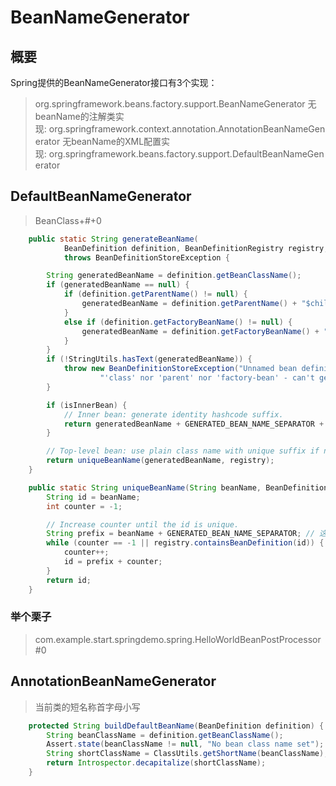 # BeanNameGenerator

<a name="U0Bn1"></a>
## 概要
Spring提供的BeanNameGenerator接口有3个实现：
> org.springframework.beans.factory.support.BeanNameGenerator
> 无beanName的注解类实现: org.springframework.context.annotation.AnnotationBeanNameGenerator
> 无beanName的XML配置实现: org.springframework.beans.factory.support.DefaultBeanNameGenerator



<a name="svQnC"></a>
## DefaultBeanNameGenerator
> BeanClass+#+0

```java
	public static String generateBeanName(
			BeanDefinition definition, BeanDefinitionRegistry registry, boolean isInnerBean)
			throws BeanDefinitionStoreException {

		String generatedBeanName = definition.getBeanClassName();
		if (generatedBeanName == null) {
			if (definition.getParentName() != null) {
				generatedBeanName = definition.getParentName() + "$child";
			}
			else if (definition.getFactoryBeanName() != null) {
				generatedBeanName = definition.getFactoryBeanName() + "$created";
			}
		}
		if (!StringUtils.hasText(generatedBeanName)) {
			throw new BeanDefinitionStoreException("Unnamed bean definition specifies neither " +
					"'class' nor 'parent' nor 'factory-bean' - can't generate bean name");
		}

		if (isInnerBean) {
			// Inner bean: generate identity hashcode suffix.
			return generatedBeanName + GENERATED_BEAN_NAME_SEPARATOR + ObjectUtils.getIdentityHexString(definition);
		}

		// Top-level bean: use plain class name with unique suffix if necessary.
		return uniqueBeanName(generatedBeanName, registry);
	}

	public static String uniqueBeanName(String beanName, BeanDefinitionRegistry registry) {
		String id = beanName;
		int counter = -1;

		// Increase counter until the id is unique.
		String prefix = beanName + GENERATED_BEAN_NAME_SEPARATOR; // 这个常量表示#
		while (counter == -1 || registry.containsBeanDefinition(id)) {
			counter++;
			id = prefix + counter;
		}
		return id;
	}
```
<a name="fQCQs"></a>
### 举个栗子
> com.example.start.springdemo.spring.HelloWorldBeanPostProcessor#0

<a name="Jlheq"></a>
## AnnotationBeanNameGenerator
> 当前类的短名称首字母小写

```java
	protected String buildDefaultBeanName(BeanDefinition definition) {
		String beanClassName = definition.getBeanClassName();
		Assert.state(beanClassName != null, "No bean class name set");
		String shortClassName = ClassUtils.getShortName(beanClassName);
		return Introspector.decapitalize(shortClassName);
	}
```
